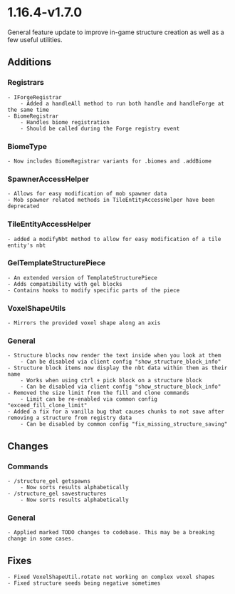 # 1.16.4-v1.7.0
General feature update to improve in-game structure creation as well as a few useful utilities.

## Additions
### Registrars
	- IForgeRegistrar
		- Added a handleAll method to run both handle and handleForge at the same time
	- BiomeRegistrar
		- Handles biome registration
		- Should be called during the Forge registry event
### BiomeType
	- Now includes BiomeRegistrar variants for .biomes and .addBiome
### SpawnerAccessHelper
	- Allows for easy modification of mob spawner data
	- Mob spawner related methods in TileEntityAccessHelper have been deprecated
### TileEntityAccessHelper
	- added a modifyNbt method to allow for easy modification of a tile entity's nbt
### GelTemplateStructurePiece
	- An extended version of TemplateStructurePiece
	- Adds compatibility with gel blocks
	- Contains hooks to modify specific parts of the piece
### VoxelShapeUtils
	- Mirrors the provided voxel shape along an axis
### General
	- Structure blocks now render the text inside when you look at them
		- Can be disabled via client config "show_structure_block_info"
	- Structure block items now display the nbt data within them as their name
		- Works when using ctrl + pick block on a structure block
		- Can be disabled via client config "show_structure_block_info"
	- Removed the size limit from the fill and clone commands
		- Limit can be re-enabled via common config "exceed_fill_clone_limit"
	- Added a fix for a vanilla bug that causes chunks to not save after removing a structure from registry data
		- Can be disabled by common config "fix_missing_structure_saving"

## Changes
### Commands
	- /structure_gel getspawns
		- Now sorts results alphabetically
	- /structure_gel savestructures
		- Now sorts results alphabetically
### General
	- Applied marked TODO changes to codebase. This may be a breaking change in some cases.

## Fixes
	- Fixed VoxelShapeUtil.rotate not working on complex voxel shapes
	- Fixed structure seeds being negative sometimes